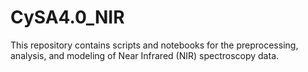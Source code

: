 # CySA4.0_NIR
This repository contains scripts and notebooks for the preprocessing, analysis,  and modeling of Near Infrared (NIR) spectroscopy data.
